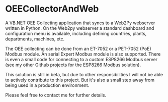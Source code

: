 # OEECollectorAndWeb
A VB.NET OEE Collecting application that syncs to a Web2Py webserver written in Python. On the Web2py webserver a standard dashboard and configuration menu is available, including defining countries, plants, departments, machines, etc.

The OEE collecting can be done from an ET-7052 or a PET-7052 (PoE) Modbus module. An serial Expert Modbus module is also supported. There is even a small code for connecting to a custom ESP8266 Modbus server (see my other Github projects for the ESP8266 Modbus solution). 

This solution is still in beta, but due to other responsibilities I will not be able to actively contribute to this project. But it's also a small step away from being used in a production environment.

Please feel free to contact me for further details.
